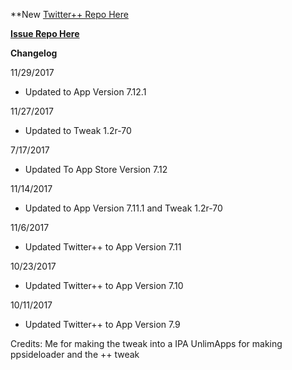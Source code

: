 **New [Twitter++ Repo Here](https://github.com/JMccormick264/TwitterPP)

**[Issue Repo Here](https://github.com/eni9889/TW-PP-Issues)**

**Changelog**

11/29/2017

 - Updated to App Version 7.12.1 

11/27/2017

 - Updated to Tweak 1.2r-70

7/17/2017

 - Updated To App Store Version 7.12

11/14/2017

 - Updated to App Version 7.11.1 and Tweak 1.2r-70

11/6/2017

 - Updated Twitter++ to App Version 7.11

10/23/2017

 - Updated Twitter++ to App Version 7.10

10/11/2017

 - Updated Twitter++ to App Version 7.9

Credits:
Me for making the tweak into a IPA
UnlimApps for making ppsideloader and the ++ tweak
